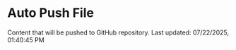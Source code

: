 # Auto Push File

Content that will be pushed to GitHub repository.
Last updated: 07/22/2025, 01:40:45 PM